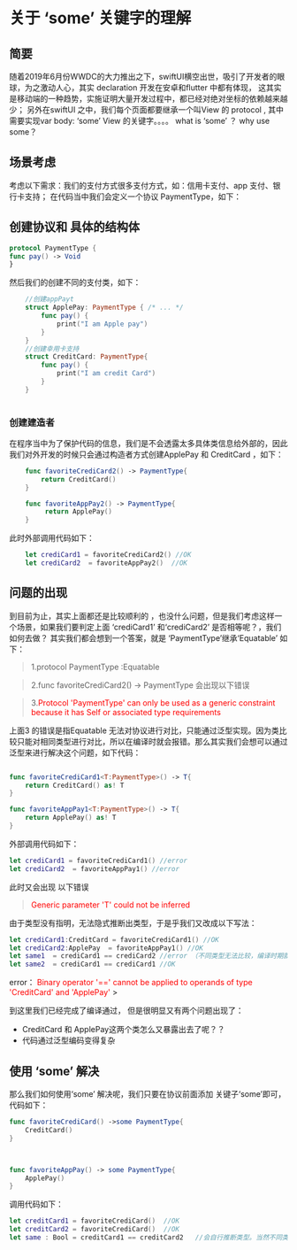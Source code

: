 # 关于 ‘some’ 关键字的理解

## 简要
随着2019年6月份WWDC的大力推出之下，swiftUI横空出世，吸引了开发者的眼球，为之激动人心，其实 declaration 开发在安卓和flutter 中都有体现，  这其实是移动端的一种趋势，实施证明大量开发过程中，都已经对绝对坐标的依赖越来越少；
	另外在swiftUI 之中，我们每个页面都要继承一个叫View 的 protocol ,  其中 需要实现var  body: ‘some’ View 的关键字。。。。 what is ‘some’ ？  why use  some？

## 场景考虑
考虑以下需求：我们的支付方式很多支付方式，如：信用卡支付、app 支付、银行卡支持；
    在代码当中我们会定义一个协议 PaymentType，如下：

## 创建协议和 具体的结构体

```swift 
protocol PaymentType {
func pay() -> Void
}
```

然后我们的创建不同的支付类，如下：
```swift 
 	//创建appPayt
 	struct ApplePay: PaymentType { /* ... */
	    func pay() {
	        print("I am Apple pay")
	    }
	}
 	//创建幸用卡支持
 	struct CreditCard: PaymentType{
	    func pay() {
	        print("I am credit Card")
	    }
	}
  
```
 
 ### 创建建造者
 在程序当中为了保护代码的信息，我们是不会透露太多具体类信息给外部的，因此 我们对外开发的时候只会通过构造者方式创建ApplePay 和 CreditCard ，如下：

```swift
	func favoriteCrediCard2() -> PaymentType{
	    return CreditCard()
	}

	func favoriteAppPay2() -> PaymentType{
   		 return ApplePay()
	}

```
此时外部调用代码如下：
```swift 
	let crediCard1 = favoriteCrediCard2() //OK 
	let crediCard2  = favoriteAppPay2()  //OK 
```

## 问题的出现
到目前为止，其实上面都还是比较顺利的 ，也没什么问题，但是我们考虑这样一个场景，如果我们要判定上面 ‘crediCard1’ 和‘crediCard2’ 是否相等呢？，我们如何去做？ 其实我们都会想到一个答案，就是 ‘PaymentType’继承‘Equatable’ 如下：
>1.protocol PaymentType :Equatable

>2.func favoriteCrediCard2() -> PaymentType 会出现以下错误

>3.<font color='red'>Protocol 'PaymentType' can only be used as a generic constraint because it has Self or associated type requirements</font>

上面3 的错误是指Equatable 无法对协议进行对比，只能通过泛型实现。因为类比较只能对相同类型进行对比，所以在编译时就会报错。那么其实我们会想可以通过泛型来进行解决这个问题，如下代码：

```swift

func favoriteCrediCard1<T:PaymentType>() -> T{
    return CreditCard() as! T
}

func favoriteAppPay1<T:PaymentType>() -> T{
    return ApplePay() as! T
}

```

外部调用代码如下：
```swift
let crediCard1 = favoriteCrediCard1() //error
let crediCard2  = favoriteAppPay1() //error

```
此时又会出现 以下错误
> <font color="red"> Generic parameter 'T' could not be inferred </font>

由于类型没有指明，无法隐式推断出类型，于是乎我们又改成以下写法：

```swift
let crediCard1:CreditCard = favoriteCrediCard1() //OK 
let crediCard2:ApplePay  = favoriteAppPay1() //OK
let same1  = crediCard1 == crediCard2 //error （不同类型无法比较，编译时期就会报错）
let same2  = crediCard1 == crediCard1 //OK 


```
error：
<font color="red">Binary operator '==' cannot be applied to operands of type 'CreditCard' and 'ApplePay' </font>>


到这里我们已经完成了编译通过， 但是很明显又有两个问题出现了：

 - CreditCard 和 ApplePay这两个类怎么又暴露出去了呢？？
 - 代码通过泛型编码变得复杂

## 使用 ‘some’ 解决
那么我们如何使用‘some’ 解决呢，我们只要在协议前面添加 关键子‘some’即可，代码如下：
```swift
func favoriteCrediCard() ->some PaymentType{
    CreditCard()
}



func favoriteAppPay() -> some PaymentType{
    ApplePay()
}
```

调用代码如下：
```swift 
let creditCard1 = favoriteCrediCard()  //OK 
let creditCard2 = favoriteCrediCard()  //OK 
let same : Bool = creditCard1 == creditCard2   //会自行推断类型。当然不同类型还是会报错的
```











